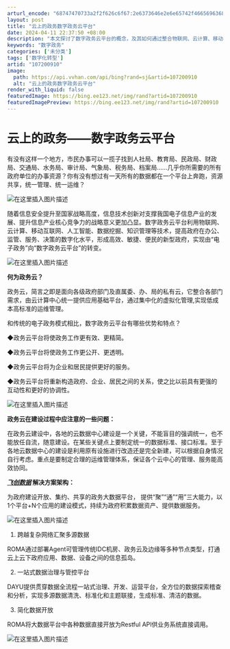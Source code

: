 ```yaml
---
arturl_encode: "68747470733a2f2f626c6f67:2e6373646e2e6e65742f466569636875616e677368756a752f:61727469636c652f64657461696c732f313037323030393130"
layout: post
title: "云上的政务数字政务云平台"
date: 2024-04-11 22:37:50 +08:00
description: "本文探讨了数字政务云平台的概念，及其如何通过整合物联网、云计算、移动互联网等技术，提高政府办公、监管"
keywords: "数字政务"
categories: ['未分类']
tags: ['数字化转型']
artid: "107200910"
image:
  path: https://api.vvhan.com/api/bing?rand=sj&artid=107200910
  alt: "云上的政务数字政务云平台"
render_with_liquid: false
featuredImage: https://bing.ee123.net/img/rand?artid=107200910
featuredImagePreview: https://bing.ee123.net/img/rand?artid=107200910
---
```


# 云上的政务——数字政务云平台

有没有这样一个地方，市民办事可以一揽子找到人社局、教育局、民政局、财政局、交通局、水务局、审计局、气象局、税务局、档案局……几乎你所需要的所有政府单位的办事资源？你有没有想过有一天所有的数据都在一个平台上奔跑，资源共享，统一管理、统一运维？
  
![在这里插入图片描述](https://i-blog.csdnimg.cn/blog_migrate/984c4844bf0b83917297810c483e0520.png#pic_center)

随着信息安全提升至国家战略高度，信息技术创新对支撑我国电子信息产业的发展、提升信息产业核心竞争力的战略意义更加凸显。数字政务云平台利用物联网、云计算、移动互联网、人工智能、数据挖掘、知识管理等技术，提高政府在办公、监管、服务、决策的数字化水平，形成高效、敏捷、便民的新型政府，实现由“电子政务”向“数字政务云平台”的转变。
  
![在这里插入图片描述](https://i-blog.csdnimg.cn/blog_migrate/262a2b1df57779f75d3ab669719dc8d9.jpeg#pic_center)

**何为政务云？**

政务云，简言之即是面向各级政府部门及直属委、办、局的私有云，它整合各部门需求，由云计算中心统一提供应用基础平台，通过集中化的虚拟化管理,实现低成本高标准的运维管理。

和传统的电子政务模式相比，数字政务云平台有哪些优势和特点？

◆政务云平台将使政务工作更有效、更精简。

◆政务云平台将使政务工作更公开、更透明。

◆政务云平台将为企业和居民提供更好的服务。

◆政务云平台将重新构造政府、企业、居民之间的关系，使之比以前具有更强的互动性和更好的协调性。
  
![在这里插入图片描述](https://i-blog.csdnimg.cn/blog_migrate/99c50d8b0b44904b201bee234264689d.jpeg#pic_center)

**政务云在建设过程中应注意的一些问题：**

在政务云建设中，各地的云数据中心建设是一个关键，不能盲目的强调统一，也不能放任自流，随意建设。在某些关键点上要制定统一的数据标准、接口标准。至于各地云数据中心的建设是利用原有设施进行改造还是完全新建，可以根据自身情况自行考虑。重点是要制定合理的运维管理体系，保证各个云中心的管理、服务能高效协同。

***[飞创数据](http://192.168.31.158/solutions-com.html)*
解决方案架构：**

为政府建设开放、集约、共享的政务大数据平台， 提供“聚”“通”“用”三大能力，以1个平台+N个应用的建设模式，持续为政府积累数据资产、提供数据服务。
  
![在这里插入图片描述](https://i-blog.csdnimg.cn/blog_migrate/6d4088be61b07d086ccdc252f51fdb57.jpeg#pic_center)

1. 跨越复杂网络汇聚多源数据

ROMA通过部署Agent可管理传统IDC机房、政务云及边缘等多种节点类型，打通云上云下政府应用、数据、设备之间的信息孤岛。

2. 一站式数据治理与管控平台

DAYU提供贯穿数据全流程一站式治理、开发、运营平台，全方位的数据探索稽查和分析，实现多源数据清洗、标准化和主题联接，生成标准、清洁的数据。

3. 简化数据开放

ROMA将大数据平台中各种数据直接开放为Restful API供业务系统直接调用。
  
![在这里插入图片描述](https://i-blog.csdnimg.cn/blog_migrate/bbf6c58f7881be741c3a30692ff50de3.jpeg#pic_center)